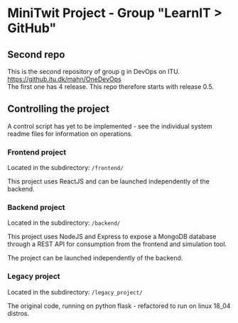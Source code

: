 # MiniTwit Project - Group "LearnIT > GitHub"
## Second repo
This is the second repository of group g in DevOps on ITU.
https://github.itu.dk/mahn/OneDevOps <br/>
The first one has 4 release. This repo therefore starts with release 0.5.

## Controlling the project
A control script has yet to be implemented - see
 the individual system readme files for information on operations.

### Frontend project
Located in the subdirectory: `/frontend/`

This project uses ReactJS and can be launched independently of the backend.

### Backend project
Located in the subdirectory: `/backend/`

This project uses NodeJS and Express to expose a MongoDB database through
 a REST API for consumption from the frontend and simulation tool.

The project can be launched independently of the backend.

### Legacy project
Located in the subdirectory: `/legacy_project/`

The original code, running on python flask - refactored to run on linux 18_04 distros.

